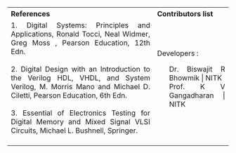 <table style="text-align: justify;">
<tr style="background-color: transparent;">
  <th>References</th>
    <th>Contributors list</th>
  </tr>
  <tr style="background-color: transparent;">
  <td>
    1. Digital Systems: Principles and Applications, Ronald Tocci, Neal Widmer, Greg Moss , Pearson Education, 12th Edn.</br></br>
    2. Digital Design with an Introduction to the Verilog HDL, VHDL, and System Verilog, M. Morris Mano and Michael D. Ciletti, Pearson Education, 6th Edn.</br></br>
    3. Essential of Electronics Testing for Digital Memory and Mixed Signal VLSI Circuits, Michael L. Bushnell, Springer.</br></br>
    <td>Developers :</br>
        <ul style="list-style-type: none;">
          <li>Dr. Biswajit R Bhowmik | NITK</li>
          <li>Prof. K V Gangadharan | NITK</li>
        </ul>
<!--     Contributors :
    <ul style="list-style-type: none;">
      <li>Anusha B Salian | NITK</li>
      <li>Prajna K | NITK</li>
      <li>Akshaya | NITK</li>
    </ul> -->
</td>
  </tr>
</table>
